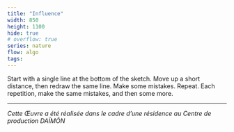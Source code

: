 ```yaml
---
title: "Influence"
width: 850
height: 1100
hide: true
# overflow: true
series: nature
flow: algo
tags:
---
```


Start with a single line at the bottom of the sketch. Move up a short distance, then redraw the same line. Make some mistakes. Repeat. Each repetition, make the same mistakes, and then some more.

---
*Cette Œuvre a été réalisée dans le cadre d’une résidence au Centre de production DAÏMÔN*
